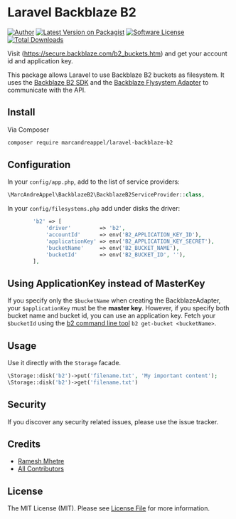 # Laravel Backblaze B2

[![Author](http://img.shields.io/badge/author-@marc_andre-blue.svg?style=flat-square)](https://twitter.com/marc_andre)
[![Latest Version on Packagist](https://img.shields.io/packagist/v/marcandreappel/laravel-backblaze-b2.svg?style=flat-square)](https://packagist.org/packages/gliterd/laravel-backblaze-b2)
[![Software License][ico-license]](LICENSE.md)
[![Total Downloads](https://img.shields.io/packagist/dt/marcandreappel/laravel-backblaze-b2.svg?style=flat-square)](https://packagist.org/packages/gliterd/laravel-backblaze-b2)

Visit (https://secure.backblaze.com/b2_buckets.htm) and get your account id and application key.

This package allows Laravel to use Backblaze B2 buckets as filesystem.
It uses the [Backblaze B2 SDK](https://github.com/gliterd/backblaze-b2) and the [Backblaze Flysystem Adapter](https://github.com/marcandreappel/flysystem-backblaze) to communicate with the API.

## Install

Via Composer

``` bash
composer require marcandreappel/laravel-backblaze-b2
```

## Configuration

In your `config/app.php`, add to the list of service providers:

``` php
\MarcAndreAppel\BackblazeB2\BackblazeB2ServiceProvider::class,
```

In your `config/filesystems.php` add under disks the driver:
```php
        'b2' => [
            'driver'         => 'b2',
            'accountId'      => env('B2_APPLICATION_KEY_ID'),
            'applicationKey' => env('B2_APPLICATION_KEY_SECRET'),
            'bucketName'     => env('B2_BUCKET_NAME'),
            'bucketId'       => env('B2_BUCKET_ID', ''),
        ],
```

## Using ApplicationKey instead of MasterKey

If you specify only the `$bucketName` when creating the BackblazeAdapter, your `$applicationKey` must be the **master key**.
However, if you specify both bucket name and bucket id, you can use an application key.
Fetch your `$bucketId` using the [b2 command line tool](https://www.backblaze.com/b2/docs/quick_command_line.html) `b2 get-bucket <bucketName>`.

## Usage

Use it directly with the `Storage` facade.

``` php
\Storage::disk('b2')->put('filename.txt', 'My important content');
\Storage::disk('b2')->get('filename.txt')
```

## Security

If you discover any security related issues, please use the issue tracker.

## Credits

- [Ramesh Mhetre][link-author]
- [All Contributors][link-contributors]

## License

The MIT License (MIT). Please see [License File](LICENSE.md) for more information.

[ico-version]: https://img.shields.io/packagist/v/marcandreappel/laravel-backblaze-b2.svg?style=flat-square
[ico-license]: https://img.shields.io/badge/license-MIT-brightgreen.svg?style=flat-square
[ico-downloads]: https://img.shields.io/packagist/dt/marcandreappel/laravel-backblaze-b2.svg?style=flat-square

[link-packagist]: https://packagist.org/packages/marcandreappel/laravel-backblaze-b2
[link-downloads]: https://packagist.org/packages/marcandreappel/laravel-backblaze-b2
[link-author]: https://github.com/mhetreramesh
[link-contributors]: ../../contributors
